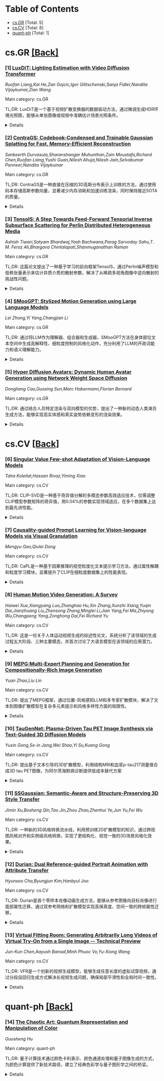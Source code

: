 <div id=toc></div>

# Table of Contents

- [cs.GR](#cs.GR) [Total: 5]
- [cs.CV](#cs.CV) [Total: 8]
- [quant-ph](#quant-ph) [Total: 1]


<div id='cs.GR'></div>

# cs.GR [[Back]](#toc)

### [1] [LuxDiT: Lighting Estimation with Video Diffusion Transformer](https://arxiv.org/abs/2509.03680)
*Ruofan Liang,Kai He,Zan Gojcic,Igor Gilitschenski,Sanja Fidler,Nandita Vijaykumar,Zian Wang*

Main category: cs.GR

TL;DR: LuxDiT是一个基于视频扩散变换器的数据驱动方法，通过微调生成HDR环境光照图，能够从单张图像或视频中准确估计场景光照条件。


<details>
  <summary>Details</summary>
Motivation: 现有的学习型光照估计方法受限于真实HDR环境图的稀缺性，这些数据获取成本高且多样性有限。虽然生成模型在图像合成方面表现出色，但光照估计仍面临间接视觉线索依赖、全局上下文推断和高动态范围输出恢复等挑战。

Method: 提出LuxDiT方法，通过在大规模合成数据集上微调视频扩散变换器，使其能够根据视觉输入生成HDR环境图。采用低秩适应微调策略来提高输入与预测环境图之间的语义对齐。

Result: 该方法能够产生具有真实角度高频细节的准确光照预测，在定量和定性评估中都优于现有的最先进技术，并能有效泛化到真实世界场景。

Conclusion: LuxDiT通过结合视频扩散变换器和精心设计的微调策略，成功解决了单图像/视频光照估计的挑战，为计算机视觉和图形学中的光照估计问题提供了有效的解决方案。

Abstract: Estimating scene lighting from a single image or video remains a longstanding challenge in computer vision and graphics. Learning-based approaches are constrained by the scarcity of ground-truth HDR environment maps, which are expensive to capture and limited in diversity. While recent generative models offer strong priors for image synthesis, lighting estimation remains difficult due to its reliance on indirect visual cues, the need to infer global (non-local) context, and the recovery of high-dynamic-range outputs. We propose LuxDiT, a novel data-driven approach that fine-tunes a video diffusion transformer to generate HDR environment maps conditioned on visual input. Trained on a large synthetic dataset with diverse lighting conditions, our model learns to infer illumination from indirect visual cues and generalizes effectively to real-world scenes. To improve semantic alignment between the input and the predicted environment map, we introduce a low-rank adaptation finetuning strategy using a collected dataset of HDR panoramas. Our method produces accurate lighting predictions with realistic angular high-frequency details, outperforming existing state-of-the-art techniques in both quantitative and qualitative evaluations.

</details>


### [2] [ContraGS: Codebook-Condensed and Trainable Gaussian Splatting for Fast, Memory-Efficient Reconstruction](https://arxiv.org/abs/2509.03775)
*Sankeerth Durvasula,Sharanshangar Muhunthan,Zain Moustafa,Richard Chen,Ruofan Liang,Yushi Guan,Nilesh Ahuja,Nilesh Jain,Selvakumar Panneer,Nandita Vijaykumar*

Main category: cs.GR

TL;DR: ContraGS是一种直接在压缩的3D高斯分布表示上训练的方法，通过使用码本存储高斯参数向量，显著减少内存消耗和加速训练渲染，同时保持接近SOTA的质量。


<details>
  <summary>Details</summary>
Motivation: 3D高斯分布技术需要大量高斯分布来实现高质量表示，但这会显著增加GPU内存消耗和训练/渲染延迟。需要一种方法能够在保持高斯数量的同时减少内存使用。

Method: 使用码本紧凑存储高斯参数向量，将参数估计建模为贝叶斯推断问题，采用MCMC采样在压缩表示的后验分布上进行采样。

Result: 训练峰值内存平均减少3.49倍，训练和渲染速度分别平均加速1.36倍和1.88倍，同时保持接近SOTA的质量。

Conclusion: ContraGS成功解决了在码本压缩表示中训练不可微分参数的挑战，为3D高斯分布技术提供了高效的内存优化解决方案。

Abstract: 3D Gaussian Splatting (3DGS) is a state-of-art technique to model real-world scenes with high quality and real-time rendering. Typically, a higher quality representation can be achieved by using a large number of 3D Gaussians. However, using large 3D Gaussian counts significantly increases the GPU device memory for storing model parameters. A large model thus requires powerful GPUs with high memory capacities for training and has slower training/rendering latencies due to the inefficiencies of memory access and data movement. In this work, we introduce ContraGS, a method to enable training directly on compressed 3DGS representations without reducing the Gaussian Counts, and thus with a little loss in model quality. ContraGS leverages codebooks to compactly store a set of Gaussian parameter vectors throughout the training process, thereby significantly reducing memory consumption. While codebooks have been demonstrated to be highly effective at compressing fully trained 3DGS models, directly training using codebook representations is an unsolved challenge. ContraGS solves the problem of learning non-differentiable parameters in codebook-compressed representations by posing parameter estimation as a Bayesian inference problem. To this end, ContraGS provides a framework that effectively uses MCMC sampling to sample over a posterior distribution of these compressed representations. With ContraGS, we demonstrate that ContraGS significantly reduces the peak memory during training (on average 3.49X) and accelerated training and rendering (1.36X and 1.88X on average, respectively), while retraining close to state-of-art quality.

</details>


### [3] [TensoIS: A Step Towards Feed-Forward Tensorial Inverse Subsurface Scattering for Perlin Distributed Heterogeneous Media](https://arxiv.org/abs/2509.04047)
*Ashish Tiwari,Satyam Bhardwaj,Yash Bachwana,Parag Sarvoday Sahu,T. M. Feroz Ali,Bhargava Chintalapati,Shanmuganathan Raman*

Main category: cs.GR

TL;DR: 这篇论文提出了一种基于学习的前向框架TensoIS，通过Perlin噪声模型和低秩张量表示来估计异质介质的散射参数，解决了从稀疏多视角图像中逆向散射的挑战性问题。


<details>
  <summary>Details</summary>
Motivation: 异质介质的散射参数估计是个极其具有挑战性的问题，现有方法多假设均质介质，而真实世界中缺少明确的异质性散射参数分布模型。

Method: 首先创建了HeteroSynth合成数据集，使用Fractal Perlin噪声模型异质散射参数；提出TensoIS框架，通过学习低秩张量组件来表示3D散射参数体积，从稀疏多视角图像中进行反向估计。

Result: 在HeteroSynth测试集、有趣的烟雾和云层几何体以及实际样品上评估了TensoIS的效果，证明其在逆向散射中的有效性。

Conclusion: 这项研究探索了Perlin噪声分布在模拟真实世界异质散射中的潜力，为前向式异质散射参数估计提供了新的解决方案。

Abstract: Estimating scattering parameters of heterogeneous media from images is a severely under-constrained and challenging problem. Most of the existing approaches model BSSRDF either through an analysis-by-synthesis approach, approximating complex path integrals, or using differentiable volume rendering techniques to account for heterogeneity. However, only a few studies have applied learning-based methods to estimate subsurface scattering parameters, but they assume homogeneous media. Interestingly, no specific distribution is known to us that can explicitly model the heterogeneous scattering parameters in the real world. Notably, procedural noise models such as Perlin and Fractal Perlin noise have been effective in representing intricate heterogeneities of natural, organic, and inorganic surfaces. Leveraging this, we first create HeteroSynth, a synthetic dataset comprising photorealistic images of heterogeneous media whose scattering parameters are modeled using Fractal Perlin noise. Furthermore, we propose Tensorial Inverse Scattering (TensoIS), a learning-based feed-forward framework to estimate these Perlin-distributed heterogeneous scattering parameters from sparse multi-view image observations. Instead of directly predicting the 3D scattering parameter volume, TensoIS uses learnable low-rank tensor components to represent the scattering volume. We evaluate TensoIS on unseen heterogeneous variations over shapes from the HeteroSynth test set, smoke and cloud geometries obtained from open-source realistic volumetric simulations, and some real-world samples to establish its effectiveness for inverse scattering. Overall, this study is an attempt to explore Perlin noise distribution, given the lack of any such well-defined distribution in literature, to potentially model real-world heterogeneous scattering in a feed-forward manner.

</details>


### [4] [SMooGPT: Stylized Motion Generation using Large Language Models](https://arxiv.org/abs/2509.04058)
*Lei Zhong,Yi Yang,Changjian Li*

Main category: cs.GR

TL;DR: 通过将LLM作为理解器、组合器和生成器，SMooGPT方法在身体部位文本空间中生成高解释性、细粒度控制的风格化动作，充分利用了LLM的开政词能力和语义理解能力。


<details>
  <summary>Details</summary>
Motivation: 解决现有风格化动作生成方法在解释性、控制性、普遍性方面的不足，特别是对新风格的适应能力差以及生成动作类型偏差问题。

Method: 提出理由-组合-生成的新视角，使用身体部位文本空间作为中间表示，并细调LLM构建SMooGPT模型，该模型同时扮演理解器、组合器和生成器的角色。

Result: 综合实验、评估和用户感知研究证明了该方法的有效性，在纯文本驱动的风格化动作生成任务中表现特别突出。

Conclusion: SMooGPT通过利用LLM在身体部位文本空间的强大理解和组合能力，实现了高解释性、细粒度控制和良好普遍性的风格化动作生成。

Abstract: Stylized motion generation is actively studied in computer graphics, especially benefiting from the rapid advances in diffusion models. The goal of this task is to produce a novel motion respecting both the motion content and the desired motion style, e.g., ``walking in a loop like a Monkey''. Existing research attempts to address this problem via motion style transfer or conditional motion generation. They typically embed the motion style into a latent space and guide the motion implicitly in a latent space as well. Despite the progress, their methods suffer from low interpretability and control, limited generalization to new styles, and fail to produce motions other than ``walking'' due to the strong bias in the public stylization dataset. In this paper, we propose to solve the stylized motion generation problem from a new perspective of reasoning-composition-generation, based on our observations: i) human motion can often be effectively described using natural language in a body-part centric manner, ii) LLMs exhibit a strong ability to understand and reason about human motion, and iii) human motion has an inherently compositional nature, facilitating the new motion content or style generation via effective recomposing. We thus propose utilizing body-part text space as an intermediate representation, and present SMooGPT, a fine-tuned LLM, acting as a reasoner, composer, and generator when generating the desired stylized motion. Our method executes in the body-part text space with much higher interpretability, enabling fine-grained motion control, effectively resolving potential conflicts between motion content and style, and generalizes well to new styles thanks to the open-vocabulary ability of LLMs. Comprehensive experiments and evaluations, and a user perceptual study, demonstrate the effectiveness of our approach, especially under the pure text-driven stylized motion generation.

</details>


### [5] [Hyper Diffusion Avatars: Dynamic Human Avatar Generation using Network Weight Space Diffusion](https://arxiv.org/abs/2509.04145)
*Dongliang Cao,Guoxing Sun,Marc Habermann,Florian Bernard*

Main category: cs.GR

TL;DR: 通过结合人员特定渲染与双向模型的优势，提出了一种新的动态人类演员生成方法，能够实现高实体感和真实姿势依赖变形的渲染效果。


<details>
  <summary>Details</summary>
Motivation: 解决人员特定渲染模型无法模拟不同身份的问题，以及生成式方法渲染质量低且无法抓取姿势依赖变形的限制。

Method: 采用两阶段管线：首先优化一组人员特定UNet网络来抓取细腻的姿势依赖变形，然后训练一个超双向模型来生成网络权重，实现实时可控渲染。

Result: 在大规模跨身份多视角视频数据集上，该方法超越了现有的最先进人类演员生成方法。

Conclusion: 该方法成功结合了人员特定渲染和生成式模型的优势，能够生成具有高实体感和真实姿势依赖变形的动态人类演员。

Abstract: Creating human avatars is a highly desirable yet challenging task. Recent advancements in radiance field rendering have achieved unprecedented photorealism and real-time performance for personalized dynamic human avatars. However, these approaches are typically limited to person-specific rendering models trained on multi-view video data for a single individual, limiting their ability to generalize across different identities. On the other hand, generative approaches leveraging prior knowledge from pre-trained 2D diffusion models can produce cartoonish, static human avatars, which are animated through simple skeleton-based articulation. Therefore, the avatars generated by these methods suffer from lower rendering quality compared to person-specific rendering methods and fail to capture pose-dependent deformations such as cloth wrinkles. In this paper, we propose a novel approach that unites the strengths of person-specific rendering and diffusion-based generative modeling to enable dynamic human avatar generation with both high photorealism and realistic pose-dependent deformations. Our method follows a two-stage pipeline: first, we optimize a set of person-specific UNets, with each network representing a dynamic human avatar that captures intricate pose-dependent deformations. In the second stage, we train a hyper diffusion model over the optimized network weights. During inference, our method generates network weights for real-time, controllable rendering of dynamic human avatars. Using a large-scale, cross-identity, multi-view video dataset, we demonstrate that our approach outperforms state-of-the-art human avatar generation methods.

</details>


<div id='cs.CV'></div>

# cs.CV [[Back]](#toc)

### [6] [Singular Value Few-shot Adaptation of Vision-Language Models](https://arxiv.org/abs/2509.03740)
*Taha Koleilat,Hassan Rivaz,Yiming Xiao*

Main category: cs.CV

TL;DR: CLIP-SVD是一种基于奇异值分解的多模态参数高效适应技术，仅需调整CLIP模型参数矩阵的奇异值，用0.04%的参数实现领域适应，在多个数据集上达到最先进性能。


<details>
  <summary>Details</summary>
Motivation: 现有视觉语言模型适应方法依赖提示工程和完整微调，成本高且可能破坏预训练知识。需要一种参数高效且能保持模型泛化能力的适应方法。

Method: 使用奇异值分解(SVD)修改CLIP内部参数空间，仅微调参数矩阵的奇异值来重新缩放基向量，不注入额外模块。

Result: 在11个自然数据集和10个生物医学数据集上达到最先进分类结果，在少样本设置下准确率和泛化能力均优于先前方法。

Conclusion: CLIP-SVD通过SVD实现参数高效的领域适应，在保持预训练知识的同时显著提升性能，并提供可解释性分析。

Abstract: Vision-language models (VLMs) like CLIP have shown impressive zero-shot and few-shot learning capabilities across diverse applications. However, adapting these models to new fine-grained domains remains difficult due to reliance on prompt engineering and the high cost of full model fine-tuning. Existing adaptation approaches rely on augmented components, such as prompt tokens and adapter modules, which could limit adaptation quality, destabilize the model, and compromise the rich knowledge learned during pretraining. In this work, we present \textbf{CLIP-SVD}, a novel \textit{multi-modal} and \textit{parameter-efficient} adaptation technique that leverages Singular Value Decomposition (SVD) to modify the internal parameter space of CLIP without injecting additional modules. Specifically, we fine-tune only the singular values of the CLIP parameter matrices to rescale the basis vectors for domain adaptation while retaining the pretrained model. This design enables enhanced adaptation performance using only \textbf{0.04\%} of the model's total parameters and better preservation of its generalization ability. CLIP-SVD achieves state-of-the-art classification results on 11 natural and 10 biomedical datasets, outperforming previous methods in both accuracy and generalization under few-shot settings. Additionally, we leverage a natural language-based approach to analyze the effectiveness and dynamics of the CLIP adaptation to allow interpretability of CLIP-SVD. The code is publicly available at https://github.com/HealthX-Lab/CLIP-SVD.

</details>


### [7] [Causality-guided Prompt Learning for Vision-language Models via Visual Granulation](https://arxiv.org/abs/2509.03803)
*Mengyu Gao,Qiulei Dong*

Main category: cs.CV

TL;DR: CaPL是一种基于因果推理的视觉粒度化文本提示学习方法，通过属性解耦和粒度学习模块，显著提升了CLIP在细粒度数据集上的性能表现。


<details>
  <summary>Details</summary>
Motivation: 现有的CLIP提示学习方法在细粒度数据集上表现有限，需要一种能够捕捉细粒度类别间细微差异的方法。

Method: 提出CaPL方法，包含属性解耦模块（使用布朗桥扩散模型分解视觉特征）和粒度学习模块（通过因果推理策略构建视觉粒度）。

Result: 在15个数据集上的实验表明，CaPL显著优于最先进的提示学习方法，特别是在细粒度数据集上。

Conclusion: 通过视觉粒度化和因果推理，CaPL能够学习更具区分性的文本提示，有效提升CLIP在细粒度识别任务中的性能。

Abstract: Prompt learning has recently attracted much attention for adapting pre-trained vision-language models (e.g., CLIP) to downstream recognition tasks. However, most of the existing CLIP-based prompt learning methods only show a limited ability for handling fine-grained datasets. To address this issue, we propose a causality-guided text prompt learning method via visual granulation for CLIP, called CaPL, where the explored visual granulation technique could construct sets of visual granules for the text prompt to capture subtle discrepancies among different fine-grained classes through casual inference. The CaPL method contains the following two modules: (1) An attribute disentanglement module is proposed to decompose visual features into non-individualized attributes (shared by some classes) and individualized attributes (specific to single classes) using a Brownian Bridge Diffusion Model; (2) A granule learning module is proposed to construct visual granules by integrating the aforementioned attributes for recognition under two causal inference strategies. Thanks to the learned visual granules, more discriminative text prompt is expected to be learned. Extensive experimental results on 15 datasets demonstrate that our CaPL method significantly outperforms the state-of-the-art prompt learning methods, especially on fine-grained datasets.

</details>


### [8] [Human Motion Video Generation: A Survey](https://arxiv.org/abs/2509.03883)
*Haiwei Xue,Xiangyang Luo,Zhanghao Hu,Xin Zhang,Xunzhi Xiang,Yuqin Dai,Jianzhuang Liu,Zhensong Zhang,Minglei Li,Jian Yang,Fei Ma,Zhiyong Wu,Changpeng Yang,Zonghong Dai,Fei Richard Yu*

Main category: cs.CV

TL;DR: 这是一份关于人体运动视频生成的综述性论文，系统分析了该领域的生成过程五大阶段、三种主要模态，并首次讨论了大语言模型在该领域的应用潜力。


<details>
  <summary>Details</summary>
Motivation: 现有的调查太过集中于单个方法，缺乏对整个人体运动视频生成过程的系统性概览。本文弥补了这一空白，提供了全面的视角。

Method: 论文将生成过程分为五个关键阶段：输入、运动规划、运动视频生成、精炼和输出。综述了视觉、文本和音频三种主要模态，涵盖了超过200篇论文。

Result: 该综述提供了人体运动视频生成领域的全面概览，标记了重要的里程碑性研究，并首次探讨了大语言模型在该领域的应用。

Conclusion: 这份综述揭示了人体运动视频生成的幻想前景，并为推进数字人类的全面应用提供了价值较高的资源。

Abstract: Human motion video generation has garnered significant research interest due to its broad applications, enabling innovations such as photorealistic singing heads or dynamic avatars that seamlessly dance to music. However, existing surveys in this field focus on individual methods, lacking a comprehensive overview of the entire generative process. This paper addresses this gap by providing an in-depth survey of human motion video generation, encompassing over ten sub-tasks, and detailing the five key phases of the generation process: input, motion planning, motion video generation, refinement, and output. Notably, this is the first survey that discusses the potential of large language models in enhancing human motion video generation. Our survey reviews the latest developments and technological trends in human motion video generation across three primary modalities: vision, text, and audio. By covering over two hundred papers, we offer a thorough overview of the field and highlight milestone works that have driven significant technological breakthroughs. Our goal for this survey is to unveil the prospects of human motion video generation and serve as a valuable resource for advancing the comprehensive applications of digital humans. A complete list of the models examined in this survey is available in Our Repository https://github.com/Winn1y/Awesome-Human-Motion-Video-Generation.

</details>


### [9] [MEPG:Multi-Expert Planning and Generation for Compositionally-Rich Image Generation](https://arxiv.org/abs/2509.04126)
*Yuan Zhao,Liu Lin*

Main category: cs.CV

TL;DR: 提出了MEPG框架，通过位置-风格感知LLM和多专家扩散模块，解决了文本到图像扩散模型在复杂多元素提示和风格多样性方面的局限性。


<details>
  <summary>Details</summary>
Motivation: 现有的文本到图像扩散模型在处理复杂多元素提示时表现不佳，且风格多样性有限，需要一种能够精确控制空间布局和风格的专业化解决方案。

Method: 使用监督微调的LLM分解输入提示为精确空间坐标和风格编码语义指令，通过注意力门控机制在局部区域和全局区域动态路由专家模型（如写实专家、风格化专家）。

Result: 实验表明MEPG在图像质量和风格多样性方面显著优于相同骨干网络的基线模型。

Conclusion: MEPG框架通过专业化模块的协同整合，有效提升了复杂多元素图像生成的质量和风格控制能力，具有轻量级集成和强扩展性优势。

Abstract: Text-to-image diffusion models have achieved remarkable image quality, but they still struggle with complex, multiele ment prompts, and limited stylistic diversity. To address these limitations, we propose a Multi-Expert Planning and Gen eration Framework (MEPG) that synergistically integrates position- and style-aware large language models (LLMs) with spatial-semantic expert modules. The framework comprises two core components: (1) a Position-Style-Aware (PSA) module that utilizes a supervised fine-tuned LLM to decom pose input prompts into precise spatial coordinates and style encoded semantic instructions; and (2) a Multi-Expert Dif fusion (MED) module that implements cross-region genera tion through dynamic expert routing across both local regions and global areas. During the generation process for each lo cal region, specialized models (e.g., realism experts, styliza tion specialists) are selectively activated for each spatial par tition via attention-based gating mechanisms. The architec ture supports lightweight integration and replacement of ex pert models, providing strong extensibility. Additionally, an interactive interface enables real-time spatial layout editing and per-region style selection from a portfolio of experts. Ex periments show that MEPG significantly outperforms base line models with the same backbone in both image quality   and style diversity.

</details>


### [10] [TauGenNet: Plasma-Driven Tau PET Image Synthesis via Text-Guided 3D Diffusion Models](https://arxiv.org/abs/2509.04269)
*Yuxin Gong,Se-in Jang,Wei Shao,Yi Su,Kuang Gong*

Main category: cs.CV

TL;DR: 提出基于文本引导的3D扩散模型，利用结构MRI和血浆p-tau217测量值合成3D tau PET图像，为阿尔茨海默病诊断提供低成本替代方案


<details>
  <summary>Details</summary>
Motivation: tau PET成像成本高且可用性有限，而结构MRI和血浆生物标志物具有非侵入性和广泛可用性，需要开发一种经济有效的tau病理可视化方法

Method: 使用文本引导的3D扩散模型，以血浆p-tau217测量值作为文本提示，结构MRI提供解剖结构约束，在ADNI数据库的AV1451 tau PET数据上进行训练和评估

Result: 能够生成跨不同疾病阶段的真实、临床有意义的3D tau PET图像，支持数据增强和疾病进展模拟

Conclusion: 该框架可作为tau PET的非侵入性、经济有效替代方案，有助于在不同血浆生物标志物水平和认知条件下可视化tau病理和模拟疾病进展

Abstract: Accurate quantification of tau pathology via tau positron emission tomography (PET) scan is crucial for diagnosing and monitoring Alzheimer's disease (AD). However, the high cost and limited availability of tau PET restrict its widespread use. In contrast, structural magnetic resonance imaging (MRI) and plasma-based biomarkers provide non-invasive and widely available complementary information related to brain anatomy and disease progression. In this work, we propose a text-guided 3D diffusion model for 3D tau PET image synthesis, leveraging multimodal conditions from both structural MRI and plasma measurement. Specifically, the textual prompt is from the plasma p-tau217 measurement, which is a key indicator of AD progression, while MRI provides anatomical structure constraints. The proposed framework is trained and evaluated using clinical AV1451 tau PET data from the Alzheimer's Disease Neuroimaging Initiative (ADNI) database. Experimental results demonstrate that our approach can generate realistic, clinically meaningful 3D tau PET across a range of disease stages. The proposed framework can help perform tau PET data augmentation under different settings, provide a non-invasive, cost-effective alternative for visualizing tau pathology, and support the simulation of disease progression under varying plasma biomarker levels and cognitive conditions.

</details>


### [11] [SSGaussian: Semantic-Aware and Structure-Preserving 3D Style Transfer](https://arxiv.org/abs/2509.04379)
*Jimin Xu,Bosheng Qin,Tao Jin,Zhou Zhao,Zhenhui Ye,Jun Yu,Fei Wu*

Main category: cs.CV

TL;DR: 一种新的3D风格转换流水线，利用预训练2D扩散模型的知识，通过跨视图风格对齐和实例级风格转换，实现了更结构化、视觉一致的3D场景风格化效果。


<details>
  <summary>Details</summary>
Motivation: 现有的3D风格转换方法无法有效提取和转换高级别的风格语义，并且风格化结果缺乏结构清晰度和分离性，导致不同实例或物体难以区分。

Method: 提出两阶段流水线：首先利用扩散模型生成关键视点的风格化渲染，然后将风格化的关键视图转换到3D表示中。包含跨视图风格对齐（在UNet最后一个上采样块中插入跨视图注意力）和实例级风格转换两个创新设计。

Result: 实验结果显示，该方法在各种场景上（从前向视角到具有挑战性的360度环境）都显著超过了现有的最先进方法。

Conclusion: 该研究提出的新方3D风格转换流水线通过利用扩散模型的知识，实现了更结构化、视觉一致和艺术丰富的3D场景风格化效果，解决了现有方法在高级风格语义提取和实例区分方面的问题。

Abstract: Recent advancements in neural representations, such as Neural Radiance Fields and 3D Gaussian Splatting, have increased interest in applying style transfer to 3D scenes. While existing methods can transfer style patterns onto 3D-consistent neural representations, they struggle to effectively extract and transfer high-level style semantics from the reference style image. Additionally, the stylized results often lack structural clarity and separation, making it difficult to distinguish between different instances or objects within the 3D scene. To address these limitations, we propose a novel 3D style transfer pipeline that effectively integrates prior knowledge from pretrained 2D diffusion models. Our pipeline consists of two key stages: First, we leverage diffusion priors to generate stylized renderings of key viewpoints. Then, we transfer the stylized key views onto the 3D representation. This process incorporates two innovative designs. The first is cross-view style alignment, which inserts cross-view attention into the last upsampling block of the UNet, allowing feature interactions across multiple key views. This ensures that the diffusion model generates stylized key views that maintain both style fidelity and instance-level consistency. The second is instance-level style transfer, which effectively leverages instance-level consistency across stylized key views and transfers it onto the 3D representation. This results in a more structured, visually coherent, and artistically enriched stylization. Extensive qualitative and quantitative experiments demonstrate that our 3D style transfer pipeline significantly outperforms state-of-the-art methods across a wide range of scenes, from forward-facing to challenging 360-degree environments. Visit our project page https://jm-xu.github.io/SSGaussian for immersive visualization.

</details>


### [12] [Durian: Dual Reference-guided Portrait Animation with Attribute Transfer](https://arxiv.org/abs/2509.04434)
*Hyunsoo Cha,Byungjun Kim,Hanbyul Joo*

Main category: cs.CV

TL;DR: Durian是首个零样本肖像动画生成方法，能够从参考图像向目标肖像进行面部属性迁移，通过双参考网络和扩散模型实现高保真度、空间一致的跨帧属性迁移。


<details>
  <summary>Details</summary>
Motivation: 现有的肖像动画生成方法缺乏有效的零样本面部属性迁移能力，需要开发一种能够在不同帧间保持空间一致性的高保真属性迁移技术。

Method: 采用双参考网络将肖像和属性图像的空间特征注入扩散模型去噪过程；使用自重建训练框架，从同一视频采样帧作为属性和目标参考；提出基于关键点的掩码扩展策略和空间外观变换增强方法。

Result: Durian在肖像动画属性迁移任务上达到了最先进的性能，其双参考设计支持单次生成过程中的多属性组合，无需额外训练。

Conclusion: 该方法通过创新的双参考网络设计和训练策略，成功实现了零样本条件下的高质量肖像动画生成和属性迁移，具有良好的泛化能力和实用性。

Abstract: We present Durian, the first method for generating portrait animation videos with facial attribute transfer from a given reference image to a target portrait in a zero-shot manner. To enable high-fidelity and spatially consistent attribute transfer across frames, we introduce dual reference networks that inject spatial features from both the portrait and attribute images into the denoising process of a diffusion model. We train the model using a self-reconstruction formulation, where two frames are sampled from the same portrait video: one is treated as the attribute reference and the other as the target portrait, and the remaining frames are reconstructed conditioned on these inputs and their corresponding masks. To support the transfer of attributes with varying spatial extent, we propose a mask expansion strategy using keypoint-conditioned image generation for training. In addition, we further augment the attribute and portrait images with spatial and appearance-level transformations to improve robustness to positional misalignment between them. These strategies allow the model to effectively generalize across diverse attributes and in-the-wild reference combinations, despite being trained without explicit triplet supervision. Durian achieves state-of-the-art performance on portrait animation with attribute transfer, and notably, its dual reference design enables multi-attribute composition in a single generation pass without additional training.

</details>


### [13] [Virtual Fitting Room: Generating Arbitrarily Long Videos of Virtual Try-On from a Single Image -- Technical Preview](https://arxiv.org/abs/2509.04450)
*Jun-Kun Chen,Aayush Bansal,Minh Phuoc Vo,Yu-Xiong Wang*

Main category: cs.CV

TL;DR: VFR是一个创新的视频生成模型，能够生成任意长度的虚拟试穿视频，通过分段自回归生成方式解决长视频生成问题，确保局部平滑性和全局时间一致性。


<details>
  <summary>Details</summary>
Motivation: 传统虚拟试穿视频生成需要大量计算资源和长视频数据，且难以生成任意长度的视频。需要解决相邻片段间的局部平滑性和不同片段间的全局时间一致性挑战。

Method: 采用自回归的分段生成过程，使用前缀视频条件确保局部平滑性，通过锚点视频（360度全身视频）来保持全局时间一致性。

Result: 成功生成了分钟级别的虚拟试穿视频，在各种动作下都能保持局部平滑性和全局时间一致性。

Conclusion: VFR是长虚拟试穿视频生成领域的开创性工作，为任意长度视频生成提供了有效解决方案。

Abstract: We introduce the Virtual Fitting Room (VFR), a novel video generative model that produces arbitrarily long virtual try-on videos. Our VFR models long video generation tasks as an auto-regressive, segment-by-segment generation process, eliminating the need for resource-intensive generation and lengthy video data, while providing the flexibility to generate videos of arbitrary length. The key challenges of this task are twofold: ensuring local smoothness between adjacent segments and maintaining global temporal consistency across different segments. To address these challenges, we propose our VFR framework, which ensures smoothness through a prefix video condition and enforces consistency with the anchor video -- a 360-degree video that comprehensively captures the human's wholebody appearance. Our VFR generates minute-scale virtual try-on videos with both local smoothness and global temporal consistency under various motions, making it a pioneering work in long virtual try-on video generation.

</details>


<div id='quant-ph'></div>

# quant-ph [[Back]](#toc)

### [14] [The Chaotic Art: Quantum Representation and Manipulation of Color](https://arxiv.org/abs/2509.03542)
*Guosheng Hu*

Main category: quant-ph

TL;DR: 量子计算技术通过颜色卡利表示、颜色通道处理和量子图像生成的方式，为颜色计算提供了新技术路径，建立了经典色彩学与量子图形学之间的桥梁。


<details>
  <summary>Details</summary>
Motivation: 利用量子计算的独特计算原理，深刻改变颜色艺术的景观，为颜色计算提供新的技术可能性。

Method: 通过实验探索颜色卡利表示、颜色通道处理和量子图像生成，在Qiskit和IBM Q中进行编程实验，将数字颜色用量子位表示、操作和测量，然后恢复为经典计算机的计算结果。

Result: 该方法已经被证明作为颜色卡利表示和量子计算的艺术技术是可行的，并为信息可视化、图像处理和更多颜色计算任务提供了量子计算机的应用可能。

Conclusion: 量子计算有望推动新的颜色理论和艺术概念的发展，通过建立经典色彩学与量子图形学之间的联系，为颜色计算领域带来革命性的变化。

Abstract: Due to its unique computing principles, quantum computing technology will profoundly change the spectacle of color art. Focusing on experimental exploration of color qubit representation, color channel processing, and color image generation via quantum computing, this article proposes a new technical path for color computing in quantum computing environment, by which digital color is represented, operated, and measured in quantum bits, and then restored for classical computers as computing results. This method has been proved practicable as an artistic technique of color qubit representation and quantum computing via programming experiments in Qiskit and IBM Q. By building a bridge between classical chromatics and quantum graphics, quantum computers can be used for information visualization, image processing, and more color computing tasks. Furthermore, quantum computing can be expected to facilitate new color theories and artistic concepts.

</details>
